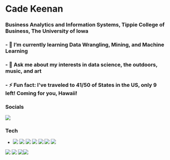 # Cade Keenan 
### Business Analytics and Information Systems, Tippie College of Business, The University of Iowa
### - 🔭 I’m currently learning Data Wrangling, Mining, and Machine Learning
### - 💬 Ask me about my interests in data science, the outdoors, music, and art
### - ⚡ Fun fact: I've traveled to 41/50 of States in the US, only 9 left! Coming for you, Hawaii!

### Socials 
![](https://img.shields.io/twitter/url?style=social&url=https%3A%2F%2Ftwitter.com%2FCJKData)


### Tech
- ![](https://img.shields.io/badge/Code-SQL-informational?style=flat&logo=<LOGO_NAME>&logoColor=white&color=21D016)
![](https://img.shields.io/badge/Code-Python-informational?style=flat&logo=<LOGO_NAME>&logoColor=white&color=21D016)
![](https://img.shields.io/badge/Code-R-informational?style=flat&logo=<LOGO_NAME>&logoColor=white&color=FFBF00)
![](https://img.shields.io/badge/Code-Rattle-informational?style=flat&logo=<LOGO_NAME>&logoColor=white&color=FFBF00)
![](https://img.shields.io/badge/Code-Java-informational?style=flat&logo=<LOGO_NAME>&logoColor=white&color=21D016)
![](https://img.shields.io/badge/Code-HTML-informational?style=flat&logo=<LOGO_NAME>&logoColor=white&color=21D016)
![](https://img.shields.io/badge/Code-Azure-informational?style=flat&logo=<LOGO_NAME>&logoColor=white&color=00A2ED)


![](https://media2.giphy.com/media/54oUR7bTH0FhK/200.gif) ![](https://media4.giphy.com/media/4FQMuOKR6zQRO/200.gif)
![](https://media4.giphy.com/media/CpzgATiNo7DlC/200.gif)![](https://media4.giphy.com/media/l4FGqpVoc9JE7rAS4/200.gif)

